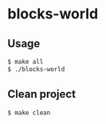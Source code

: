 # blocks-world

## Usage

```bash
$ make all
$ ./blocks-world
``` 

## Clean project

```bash
$ make clean
```
